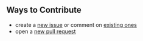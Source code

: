 ## Ways to Contribute

- create a [new issue](https://github.com/olzaragoza/sortandsearch/issues/new) or comment on [existing ones](https://github.com/olzaragoza/sortandsearch/issues)
- open a [new pull request](https://github.com/olzaragoza/sortandsearch/compare)

